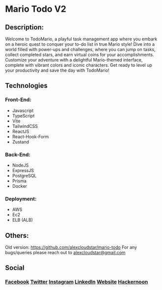 # Mario Todo V2

## Description:
Welcome to TodoMario, a playful task management app where you embark on a heroic quest to conquer your to-do list in true Mario style! Dive into a world filled with power-ups and challenges, where you can jump on tasks, collect completed stars, and earn virtual coins for your accomplishments. Customize your adventure with a delightful Mario-themed interface, complete with vibrant colors and iconic characters. Get ready to level up your productivity and save the day with TodoMario!

## Technologies
### Front-End:
- Javascript
- TypeScript
 - Vite
- TailwindCSS
 - ReactJS
 - React-Hook-Form
 - Zustand

### Back-End:
- NodeJS
- ExpressJS
- PostgreSQL
- Prisma
- Docker

### Deployment:
- AWS
- Ec2
- ELB (ALB)


## Others:
Old version: https://github.com/alexcloudstar/mario-todo
For any bugs/queries please reach out to alexcloudstar@gmail.com

## Social

### [Facebook](https://www.facebook.com/alexcloudstar) [Twitter](https://twitter.com/AlexCloudstar) [Instagram](https://www.instagram.com/alexcloudstar/) [LinkedIn](https://www.linkedin.com/in/alexcloudstar/) [Website](https://alexcloudstar.com/) [Hackernoon](https://hackernoon.com/u/alexcloudstar)

